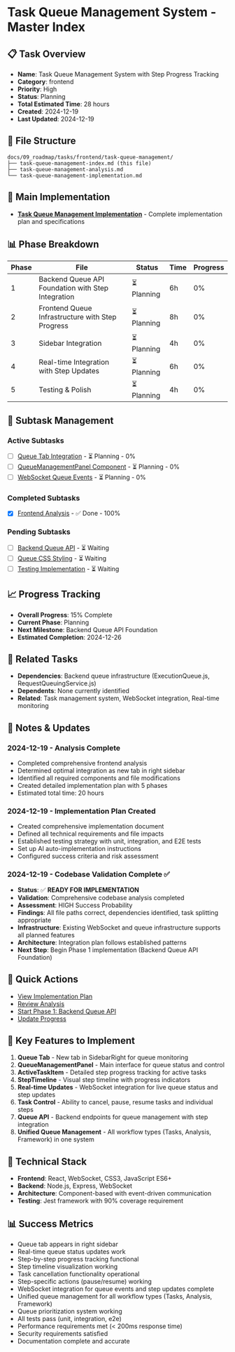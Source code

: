 # Task Queue Management System - Master Index

## 📋 Task Overview
- **Name**: Task Queue Management System with Step Progress Tracking
- **Category**: frontend
- **Priority**: High
- **Status**: Planning
- **Total Estimated Time**: 28 hours
- **Created**: 2024-12-19
- **Last Updated**: 2024-12-19

## 📁 File Structure
```
docs/09_roadmap/tasks/frontend/task-queue-management/
├── task-queue-management-index.md (this file)
├── task-queue-management-analysis.md
└── task-queue-management-implementation.md
```

## 🎯 Main Implementation
- **[Task Queue Management Implementation](./task-queue-management-implementation.md)** - Complete implementation plan and specifications

## 📊 Phase Breakdown
| Phase | File | Status | Time | Progress |
|-------|------|--------|------|----------|
| 1 | Backend Queue API Foundation with Step Integration | ⏳ Planning | 6h | 0% |
| 2 | Frontend Queue Infrastructure with Step Progress | ⏳ Planning | 8h | 0% |
| 3 | Sidebar Integration | ⏳ Planning | 4h | 0% |
| 4 | Real-time Integration with Step Updates | ⏳ Planning | 6h | 0% |
| 5 | Testing & Polish | ⏳ Planning | 4h | 0% |

## 🔄 Subtask Management
### Active Subtasks
- [ ] [Queue Tab Integration](./task-queue-management-implementation.md#phase-3-sidebar-integration-4-hours) - ⏳ Planning - 0%
- [ ] [QueueManagementPanel Component](./task-queue-management-implementation.md#phase-2-frontend-queue-infrastructure-6-hours) - ⏳ Planning - 0%
- [ ] [WebSocket Queue Events](./task-queue-management-implementation.md#phase-4-real-time-integration-4-hours) - ⏳ Planning - 0%

### Completed Subtasks
- [x] [Frontend Analysis](./task-queue-management-analysis.md) - ✅ Done - 100%

### Pending Subtasks
- [ ] [Backend Queue API](./task-queue-management-implementation.md#phase-1-backend-queue-api-foundation-4-hours) - ⏳ Waiting
- [ ] [Queue CSS Styling](./task-queue-management-implementation.md#phase-2-frontend-queue-infrastructure-6-hours) - ⏳ Waiting
- [ ] [Testing Implementation](./task-queue-management-implementation.md#phase-5-testing--polish-2-hours) - ⏳ Waiting

## 📈 Progress Tracking
- **Overall Progress**: 15% Complete
- **Current Phase**: Planning
- **Next Milestone**: Backend Queue API Foundation
- **Estimated Completion**: 2024-12-26

## 🔗 Related Tasks
- **Dependencies**: Backend queue infrastructure (ExecutionQueue.js, RequestQueuingService.js)
- **Dependents**: None currently identified
- **Related**: Task management system, WebSocket integration, Real-time monitoring

## 📝 Notes & Updates

### 2024-12-19 - Analysis Complete
- Completed comprehensive frontend analysis
- Determined optimal integration as new tab in right sidebar
- Identified all required components and file modifications
- Created detailed implementation plan with 5 phases
- Estimated total time: 20 hours

### 2024-12-19 - Implementation Plan Created
- Created comprehensive implementation document
- Defined all technical requirements and file impacts
- Established testing strategy with unit, integration, and E2E tests
- Set up AI auto-implementation instructions
- Configured success criteria and risk assessment

### 2024-12-19 - Codebase Validation Complete ✅
- **Status**: ✅ **READY FOR IMPLEMENTATION**
- **Validation**: Comprehensive codebase analysis completed
- **Assessment**: HIGH Success Probability
- **Findings**: All file paths correct, dependencies identified, task splitting appropriate
- **Infrastructure**: Existing WebSocket and queue infrastructure supports all planned features
- **Architecture**: Integration plan follows established patterns
- **Next Step**: Begin Phase 1 implementation (Backend Queue API Foundation)

## 🚀 Quick Actions
- [View Implementation Plan](./task-queue-management-implementation.md)
- [Review Analysis](./task-queue-management-analysis.md)
- [Start Phase 1: Backend Queue API](./task-queue-management-implementation.md#phase-1-backend-queue-api-foundation-4-hours)
- [Update Progress](#progress-tracking)

## 🎯 Key Features to Implement
1. **Queue Tab** - New tab in SidebarRight for queue monitoring
2. **QueueManagementPanel** - Main interface for queue status and control
3. **ActiveTaskItem** - Detailed step progress tracking for active tasks
4. **StepTimeline** - Visual step timeline with progress indicators
5. **Real-time Updates** - WebSocket integration for live queue status and step updates
6. **Task Control** - Ability to cancel, pause, resume tasks and individual steps
7. **Queue API** - Backend endpoints for queue management with step integration
8. **Unified Queue Management** - All workflow types (Tasks, Analysis, Framework) in one system

## 🔧 Technical Stack
- **Frontend**: React, WebSocket, CSS3, JavaScript ES6+
- **Backend**: Node.js, Express, WebSocket
- **Architecture**: Component-based with event-driven communication
- **Testing**: Jest framework with 90% coverage requirement

## 📊 Success Metrics
- Queue tab appears in right sidebar
- Real-time queue status updates work
- Step-by-step progress tracking functional
- Step timeline visualization working
- Task cancellation functionality operational
- Step-specific actions (pause/resume) working
- WebSocket integration for queue events and step updates complete
- Unified queue management for all workflow types (Tasks, Analysis, Framework)
- Queue prioritization system working
- All tests pass (unit, integration, e2e)
- Performance requirements met (< 200ms response time)
- Security requirements satisfied
- Documentation complete and accurate 